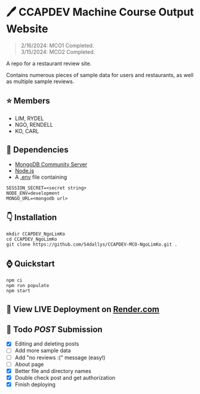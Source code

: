 # 🖊️ CCAPDEV Machine Course Output Website
> 2/16/2024: MCO1 Completed.   
> 3/15/2024: MCO2 Completed.

A repo for a restaurant review site.   
   
Contains numerous pieces of sample data for users and restaurants, as well as multiple sample reviews.

## ⭐ Members
- LIM, RYDEL   
- NGO, RENDELL   
- KO, CARL

## 🔭 Dependencies 
- [MongoDB Community Server](https://www.mongodb.com/try/download/community)  
- [Node.js](https://nodejs.org/en)
- A [.env](https://www.npmjs.com/package/dotenv) file containing 
```
SESSION_SECRET=<secret string>
NODE_ENV=development
MONGO_URL=<mongodb url>
```

## 👇 Installation
```
mkdir CCAPDEV_NgoLimKo
cd CCAPDEV_NgoLimKo
git clone https://github.com/S4dallys/CCAPDEV-MCO-NgoLimKo.git .
```

## ⌚ Quickstart
```
npm ci
npm run populate
npm start
```
  
## 🚀 View LIVE Deployment on [Render.com](https://ccapdev-mco-ngolimko.onrender.com/)

## 🌵 Todo *POST* Submission
- [x] Editing and deleting posts
- [ ] Add more sample data
- [ ] Add "no reviews :(" message (easy!)
- [ ] About page
- [x] Better file and directory names
- [x] Double check post and get authorization
- [x] Finish deploying
